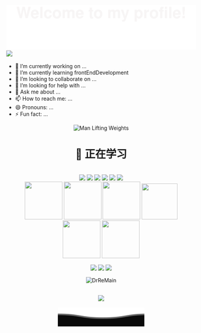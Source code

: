 ![](README/Bottom_up.svg)
<img src="https://cdn.jsdelivr.net/gh/sun0225SUN/sun0225SUN/assets/images/icon.png" /></div>

[//]: # (<div align="center">)

[//]: # (  <h1>Hi there 👋</h1>)

[//]: # (  <!-- knock code pictures 敲代码的图片 -->)

[//]: # (  <img src="https://cdn.jsdelivr.net/gh/sun0225SUN/sun0225SUN/assets/images/coding.gif" /><br>)

[//]: # (</div>)

- 🔭 I’m currently working on ...
- 🌱 I’m currently learning frontEndDevelopment
- 👯 I’m looking to collaborate on ...
- 🤔 I’m looking for help with ...
- 💬 Ask me about ...
- 📫 How to reach me: ...
- 😄 Pronouns: ...
- ⚡ Fun fact: ...<br>
 
<!-- gif -->
<div align="center">
  <img src="https://cdn.jsdelivr.net/gh/sun0225SUN/sun0225SUN/assets/images/man.png" alt="Man Lifting Weights" width="250" height="250">
  <br>
  <h1>💪 正在学习</h1>
  <br>
  <img src="https://img.shields.io/badge/HTML5-E34F26?logo=html5&logoColor=fff&style=flat"></img>
  <img src="https://img.shields.io/badge/CSS3-1572B6?logo=css3&logoColor=fff&style=flat"></img>
  <img src="https://img.shields.io/badge/JavaScript-F7DF1E?logo=javascript&logoColor=000&style=flat"></img>
  <img src="https://img.shields.io/badge/-Typescript-blue?logo=Typescript&logoColor=fff"></img>
  <img src="https://img.shields.io/badge/Vue.js-4FC08D?logo=vuedotjs&logoColor=fff&style=flat"></img>
  <img src="https://img.shields.io/badge/-webpack-blue?logo=webpack&logoColor=white&style=flat"></img>
  <br>  
  <img height="100" width="100" src="https://cdn.jsdelivr.net/gh/sun0225SUN/sun0225SUN/assets/images/html.webp">
  <img height="100" width="100" src="https://cdn.jsdelivr.net/gh/sun0225SUN/sun0225SUN/assets/images/cssgif.webp">
  <img height="100" width="100" src="https://cdn.jsdelivr.net/gh/sun0225SUN/sun0225SUN/assets/images/vscode.webp">
  <img height="95" width="95" src="https://cdn.jsdelivr.net/gh/sun0225SUN/sun0225SUN/assets/images/vue.webp">
  <img height="100" width="100" src="https://cdn.jsdelivr.net/gh/sun0225SUN/sun0225SUN/assets/images/js.webp">
  <img height="100" width="100" src="https://cdn.jsdelivr.net/gh/sun0225SUN/sun0225SUN/assets/images/github.webp">
  <br>

[//]: # (   <img src="https://github-readme-stats-git-masterrstaa-rickstaa.vercel.app/api?username=zhengwenhong123&show_icons=true&theme=cobalt"></img>)

[//]: # (   <img src="https://github-readme-stats-git-masterrstaa-rickstaa.vercel.app/api/top-langs?username=zhengwenhong123&show-icons=true&theme=cobalt"></img>)
</div>
<p align="center">
<img height="108px" src="https://github-readme-stats.vercel.app/api?username=zhengwenhong123_icons=true&theme=radical&include_all_commits=true" />
<img height="108px" src="https://github-readme-stats.vercel.app/api/top-langs/?username=zhengwenhong123&theme=radical&layout=compact" />
<img height="108px" src="https://github-readme-streak-stats.herokuapp.com/?user=zhengwenhong123&theme=cobalt" />
</p>
<p align="center"> 
    <img src="https://github-profile-trophy.vercel.app/?username=DrReMain" alt="DrReMain" />
</p>
<br>
<div align="center">
    <img src="https://camo.githubusercontent.com/95feba6f3724f6cb8764a9b61a2c915355f2c757081a948d9f8dbf6c77c591fd/68747470733a2f2f63646e2e6a7364656c6976722e6e65742f67682f73756e3032323553554e2f73756e3032323553554e2f6173736574732f696d616765732f726f636b65742e706e67"
</div>

![](README/Bottom_down.svg)

[//]: # (<div align="center">)

[//]: # (  <img src="https://github-readme-activity-graph.cyclic.app/graph?username=zhengwenhong123&theme=vue"></img>  )

[//]: # (</div> )
